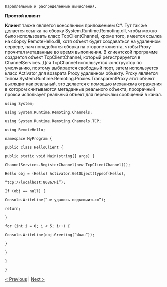 ```
Параллельные и распределенные вычисления.
```
**Простой клиент**

**Клиент** также является консольным приложением C#. Тут так же делается ссылка на сборку
System.Runtime.Remoting.dll, чтобы можно было использовать класс TcpClientChannel, кроме того,
имеется ссылка на сборку RemoteHello.dll, хотя объект будет создаваться на удаленном сервере,
нам понадобится сборка на стороне клиента, чтобы Proxy прочитал метаданные во время
выполнения. В клиентской программе создается объект TcpClientChannel, который регистрируется
в ChannelServices. Для TcpChannel используется конструктор по умолчанию, поэтому выбирается
свободный порт, затем используется класс Activator для возврата Proxy удаленном объекту. Proxy
является типом System.Runtime.Remoting.Proxies.TransparentProxy этот объект выглядит как
реальный, это делается с помощью механизма отражения в котором считываются метаданные
реального объекта, прозрачный прокси использует реальный объект для пересылки сообщений в
канал.

```
using System;

using System.Runtime.Remoting.Channels;

using System.Runtime.Remoting.Channels.TCP;

using RemoteHello;

namespace MyProgram {

public class HelloClient {

public static void Main(string[] args) {

ChannelServices.RegisterChannel(new TcpClientChannel());

Hello obj = (Hello) Activator.GetObject(typeof(Hello),

“tcp://localhost:8086/Hi”);

If (obj == null) {

Console.WriteLine(“не удалось подключиться”);

return;

}

for (int i = 0; i < 5; i++) {

Console.WriteLine(obj.Greeting(“Иван”));

}

}

}

}
```


[< Previous](8.md) | [Next >](10.md)